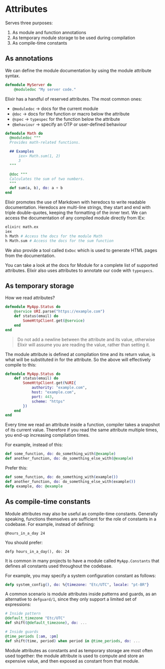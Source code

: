 # Attributes

Serves three purposes:

1. As module and function annotations
2. As temporary module storage to be used during compilation
3. As compile-time constants

## As annotations

We can define the module documentation by using the module attribute syntax.

```elixir
defmodule MyServer do
    @moduledoc "My server code."
```

Elixir has a handful of reserved attributes. The most common ones:

- `@moduledoc` -> docs for the current module
- `@doc` -> docs for the function or macro below the attribute
- `@spec` -> `typespec` for the function below the attribute
- `@behaviour` -> specify an OTP or user-defined behaviour

```elixir
defmodule Math do
  @moduledoc """
  Provides math-related functions.

  ## Examples
      iex> Math.sum(1, 2)
      3
  """

  @doc """
  Calculates the sum of two numbers.
  """
  def sum(a, b), do: a + b
end
```

Elixir promotes the use of Markdown with heredocs to write readable documentation. Heredocs are multi-line strings, they start and end with triple double-quotes, keeping the formatting of the inner text. We can access the documentation of any compiled module directly from IEx:

```bash
elixirc math.ex
iex
h Math # Access the docs for the module Math
h Math.sum # Access the docs for the sum function
```

We also provide a tool called `ExDoc` which is used to generate HTML pages from the documentation.

You can take a look at the docs for Module for a complete list of supported attributes. Elixir also uses attributes to annotate our code with `typespecs`.

## As temporary storage

How we read attributes?

```elixir
defmodule MyApp.Status do
    @service URI.parse("https://example.com")
    def status(email) do
        SomeHttpClient.get(@service)
    end
end
```

> Do not add a newline between the attribute and its value, otherwise Elixir will assume you are reading the value, rather than setting it.

The module attribute is defined at compilation time and its return value, is what will be substituted in for the attribute. So the above will effectively compile to this:

```elixir
defmodule MyApp.Status do
    def status(email) do
        SomeHttpClient.get(%URI{
            authority: "example.com",
            host: "example.com",
            port: 443,
            scheme: "https"
        })
    end
end

```

Every time we read an attribute inside a function, compiler takes a snapshot of its current value. Therefore if you read the same attribute multiple times, you end-up increasing compilation times.

For example, instead of this:

```elixir
def some_function, do: do_something_with(@example)
def another_function, do: do_something_else_with(@example)
```

Prefer this:

```elixir
def some_function, do: do_something_with(example())
def another_function, do: do_something_else_with(example())
defp example, do: @example
```

## As compile-time constants

Module attributes may also be useful as compile-time constants. Generally speaking, functions themselves are sufficient for the role of constants in a codebase. For example, instead of defining:

`@hours_in_a_day 24`

You should prefer:

`defp hours_in_a_day(), do: 24`

It is common in many projects to have a module called `MyApp.Constants` that defines all constants used throughout the codebase.

For example, you may specify a system configuration constant as follows:

```elixir
defp system_config(), do: %{timezone: "Etc/UTC", locale: "pt-BR"}
```

A common scenario is module attributes inside patterns and guards, as an alternative to `defguard/1`, since they only support a limited set of expressions:

```elixir
# Inside pattern
@default_timezone "Etc/UTC"
def shift(@default_timezone), do: ...

# Inside guards
@time_periods [:am, :pm]
def shift(time, period) when period in @time_periods, do: ...
```

Module attributes as constants and as temporary storage are most often used together: the module attribute is used to compute and store an expensive value, and then exposed as constant from that module.
